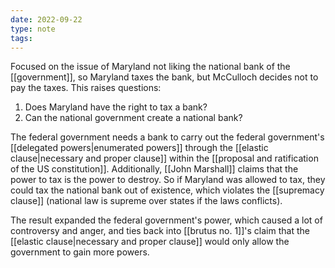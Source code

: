 ```yaml
---
date: 2022-09-22
type: note
tags:
---
```


Focused on the issue of Maryland not liking the national bank of the [[government]], so Maryland taxes the bank, but McCulloch decides not to pay the taxes. This raises questions:
1. Does Maryland have the right to tax a bank?
2. Can the national government create a national bank?

The federal government needs a bank to carry out the federal government's [[delegated powers|enumerated powers]] through the [[elastic clause|necessary and proper clause]] within the [[proposal and ratification of the US constitution]]. Additionally, [[John Marshall]] claims that the power to tax is the power to destroy. So if Maryland was allowed to tax, they could tax the national bank out of existence, which violates the [[supremacy clause]] (national law is supreme over states if the laws conflicts).

The result expanded the federal government's power, which caused a lot of controversy and anger, and ties back into [[brutus no. 1]]'s claim that the [[elastic clause|necessary and proper clause]] would only allow the government to gain more powers.
